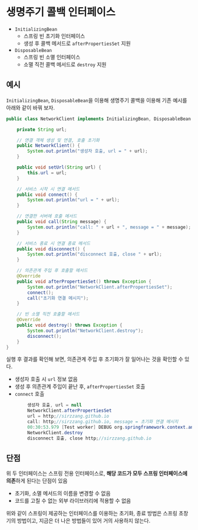 # 생명주기 콜백 인터페이스

* `InitializingBean`
  * 스프링 빈 초기화 인터페이스
  * 생성 후 콜백 메서드로 `afterPropertiesSet` 지원
* `DisposableBean`
  * 스프링 빈 소멸 인터페이스
  * 소멸 직전 콜백 메서드로 `destroy` 지원

## 예시

 `InitializingBean`, `DisposableBean`을 이용해 생명주기 콜백을 이용해 기존 예시를 아래와 같이 바꿔 보자.
 
```java
public class NetworkClient implements InitializingBean, DisposableBean {

    private String url;

    // 연결 객체 생성 및 연결, 호출 초기화
    public NetworkClient() {
        System.out.println("생성자 호출, url = " + url);
    }

    public void setUrl(String url) {
        this.url = url;
    }

    // 서비스 시작 시 연결 메서드
    public void connect() {
        System.out.println("url = " + url);
    }

    // 연결한 서버에 호출 메서드
    public void call(String message) {
        System.out.println("call: " + url + ", message = " + message);
    }

    // 서비스 종료 시 연결 종료 메서드
    public void disconnect() {
        System.out.println("disconnect 호출, close " + url);
    }

    // 의존관계 주입 후 호출할 메서드
    @Override
    public void afterPropertiesSet() throws Exception {
        System.out.println("NetworkClient.afterPropertiesSet");
        connect();
        call("초기화 연결 메시지");
    }

    // 빈 소멸 직전 호출할 메서드
    @Override
    public void destroy() throws Exception {
        System.out.println("NetworkClient.destroy");
        disconnect();
    }
}
```

실행 후 결과를 확인해 보면, 의존관계 주입 후 초기화가 잘 일어나는 것을 확인할 수 있다.
* 생성자 호출 시 `url` 정보 없음
* 생성 후 의존관계 주입이 끝난 후, `afterPropertiesSet` 호출
* `connect` 호출

```java
        생성자 호출, url = null 
        NetworkClient.afterPropertiesSet
        url = http;//sirzzang.github.io
        call: http;//sirzzang.github.io, message = 초기화 연결 메시지
        00:30:53.979 [Test worker] DEBUG org.springframework.context.annotation.AnnotationConfigApplicationContext - Closing org.springframework.context.annotation.AnnotationConfigApplicationContext@e19bb76, started on Sat Apr 02 00:30:53 KST 2022
        NetworkClient.destroy
        disconnect 호출, close http;//sirzzang.github.io 
```

## 단점

위 두 인터페이스는 스프링 전용 인터페이스로, **해당 코드가 모두 스프링 인터페이스에 의존**하게 된다는 단점이 있음
* 초기화, 소멸 메서드의 이름을 변경할 수 없음
* 코드를 고칠 수 없는 외부 라이브러리에 적용할 수 없음

 위와 같이 스프링이 제공하는 인터페이스를 이용하는 초기화, 종료 방법은 스프링 초창기의 방법이고, 지금은 더 나은 방법들이 있어 거의 사용하지 않는다.
 